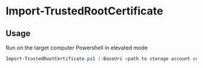 # Import-TrustedRootCertificate

## Usage
Run on the target computer Powershell in elevated mode

```powershell
Import-TrustedRootCertificate.ps1 [-BaseUri <path to storage account container>] [-CertName <certificate file name>]
```

